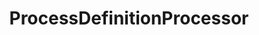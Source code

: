 ---
optionsClassName: ProcessDefinitionProcessorOptions
optionsClassFullName: MigrationTools.Processors.ProcessDefinitionProcessorOptions
configurationSamples:
- name: defaults
  description: 
  code: >-
    {
      "MigrationTools": {
        "ProcessorDefaults": {
          "ProcessDefinitionProcessor": {}
        }
      }
    }
  sampleFor: MigrationTools.Processors.ProcessDefinitionProcessorOptions
- name: Classic
  description: 
  code: >-
    {
      "$type": "ProcessDefinitionProcessorOptions",
      "Enabled": false,
      "Processes": null,
      "ProcessMaps": null,
      "UpdateProcessDetails": false,
      "MaxDegreeOfParallelism": 0,
      "Enrichers": null,
      "ProcessorEnrichers": null,
      "SourceName": null,
      "TargetName": null
    }
  sampleFor: MigrationTools.Processors.ProcessDefinitionProcessorOptions
description: Process definition processor used to keep processes between two orgs in sync
className: ProcessDefinitionProcessor
typeName: Processors
architecture: 
options:
- parameterName: Enabled
  type: Boolean
  description: If set to `true` then the processor will run. Set to `false` and the processor will not run.
  defaultValue: missng XML code comments
- parameterName: Enrichers
  type: List
  description: A list of enrichers that can augment the proccessing of the data
  defaultValue: missng XML code comments
- parameterName: MaxDegreeOfParallelism
  type: Int32
  description: missng XML code comments
  defaultValue: missng XML code comments
- parameterName: Processes
  type: Dictionary
  description: missng XML code comments
  defaultValue: missng XML code comments
- parameterName: ProcessMaps
  type: Dictionary
  description: missng XML code comments
  defaultValue: missng XML code comments
- parameterName: ProcessorEnrichers
  type: List
  description: List of Enrichers that can be used to add more features to this processor. Only works with Native Processors and not legacy Processors.
  defaultValue: missng XML code comments
- parameterName: RefName
  type: String
  description: '`Refname` will be used in the future to allow for using named Options without the need to copy all of the options.'
  defaultValue: missng XML code comments
- parameterName: SourceName
  type: String
  description: missng XML code comments
  defaultValue: missng XML code comments
- parameterName: TargetName
  type: String
  description: missng XML code comments
  defaultValue: missng XML code comments
- parameterName: UpdateProcessDetails
  type: Boolean
  description: missng XML code comments
  defaultValue: missng XML code comments
status: Beta
processingTarget: Pipelines
classFile: /src/MigrationTools.Clients.AzureDevops.Rest/Processors/ProcessDefinitionProcessor.cs
optionsClassFile: /src/MigrationTools.Clients.AzureDevops.Rest/Processors/ProcessDefinitionProcessorOptions.cs

redirectFrom:
- /Reference/Processors/ProcessDefinitionProcessorOptions/
layout: reference
toc: true
permalink: /Reference/Processors/ProcessDefinitionProcessor/
title: ProcessDefinitionProcessor
categories:
- Processors
- 
topics:
- topic: notes
  path: /Processors/ProcessDefinitionProcessor-notes.md
  exists: false
  markdown: ''
- topic: introduction
  path: /Processors/ProcessDefinitionProcessor-introduction.md
  exists: false
  markdown: ''

---